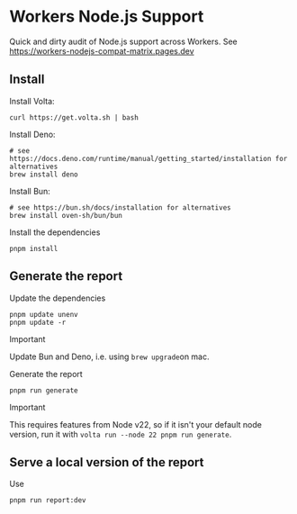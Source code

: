 # Workers Node.js Support

Quick and dirty audit of Node.js support across Workers. See <https://workers-nodejs-compat-matrix.pages.dev>

## Install

Install Volta:

```shell
curl https://get.volta.sh | bash
```

Install Deno:

```shell
# see https://docs.deno.com/runtime/manual/getting_started/installation for alternatives
brew install deno
```

Install Bun:

```shell
# see https://bun.sh/docs/installation for alternatives
brew install oven-sh/bun/bun
```

Install the dependencies

```shell
pnpm install
```

## Generate the report

Update the dependencies

```shell
pnpm update unenv
pnpm update -r
```

> [!IMPORTANT]
> Update Bun and Deno, i.e. using `brew upgrade`on mac.

Generate the report

```shell
pnpm run generate
```

> [!IMPORTANT]
> This requires features from Node v22, so if it isn't your default node version, run it with `volta run --node 22 pnpm run generate`.

## Serve a local version of the report

Use

```shell
pnpm run report:dev
```
